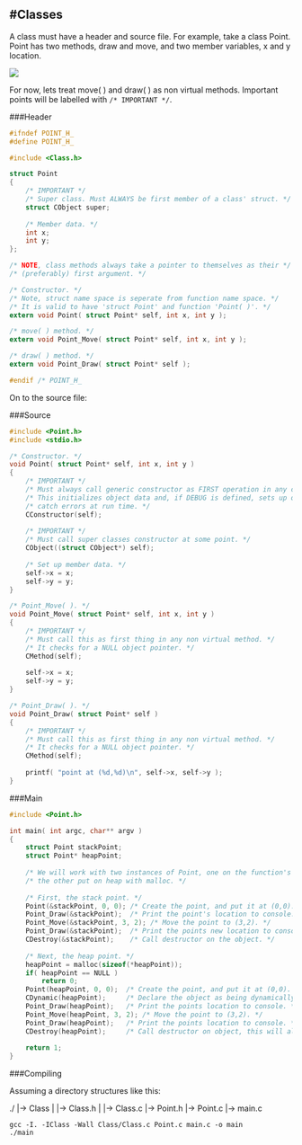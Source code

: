 #Classes
---

A class must have a header and source file. For example, take a class Point. Point has two methods, draw and move, and two member variables, x and y location.

![](https://raw.githubusercontent.com/Brendan-Bruner/Cobject/docs/Point.svg)

For now, lets treat move( ) and draw( ) as non virtual methods. Important points will be labelled with ```/* IMPORTANT */```.

###Header

```C
#ifndef POINT_H_
#define POINT_H_

#include <Class.h>

struct Point
{
    /* IMPORTANT */
    /* Super class. Must ALWAYS be first member of a class' struct. */
    struct CObject super;
    
    /* Member data. */
    int x;
    int y;
};

/* NOTE, class methods always take a pointer to themselves as their */
/* (preferably) first argument. */

/* Constructor. */
/* Note, struct name space is seperate from function name space. */
/* It is valid to have 'struct Point' and function 'Point( )'. */
extern void Point( struct Point* self, int x, int y );

/* move( ) method. */
extern void Point_Move( struct Point* self, int x, int y );

/* draw( ) method. */
extern void Point_Draw( struct Point* self );

#endif /* POINT_H_
```

On to the source file:

###Source

```C
#include <Point.h>
#include <stdio.h>

/* Constructor. */
void Point( struct Point* self, int x, int y )
{
    /* IMPORTANT */
    /* Must always call generic constructor as FIRST operation in any class' constructor. */
    /* This initializes object data and, if DEBUG is defined, sets up object data to */
    /* catch errors at run time. */
    CConstructor(self);
    
    /* IMPORTANT */
    /* Must call super classes constructor at some point. */
    CObject((struct CObject*) self);
    
    /* Set up member data. */
    self->x = x;
    self->y = y;
}

/* Point_Move( ). */
void Point_Move( struct Point* self, int x, int y )
{
    /* IMPORTANT */
    /* Must call this as first thing in any non virtual method. */
    /* It checks for a NULL object pointer. */
    CMethod(self);
    
    self->x = x;
    self->y = y;
}

/* Point_Draw( ). */
void Point_Draw( struct Point* self )
{
    /* IMPORTANT */
    /* Must call this as first thing in any non virtual method. */
    /* It checks for a NULL object pointer. */
    CMethod(self);
    
    printf( "point at (%d,%d)\n", self->x, self->y );
}
```

###Main

```C
#include <Point.h>

int main( int argc, char** argv )
{
    struct Point stackPoint;
    struct Point* heapPoint;
    
    /* We will work with two instances of Point, one on the function's stack, */
    /* the other put on heap with malloc. */
    
    /* First, the stack point. */
    Point(&stackPoint, 0, 0); /* Create the point, and put it at (0,0). */
    Point_Draw(&stackPoint);  /* Print the point's location to console. */
    Point_Move(&stackPoint, 3, 2); /* Move the point to (3,2). */
    Point_Draw(&stackPoint);  /* Print the points new location to console. */
    CDestroy(&stackPoint);    /* Call destructor on the object. */
    
    /* Next, the heap point. */
    heapPoint = malloc(sizeof(*heapPoint));
    if( heapPoint == NULL )
        return 0;
    Point(heapPoint, 0, 0);  /* Create the point, and put it at (0,0). */
    CDynamic(heapPoint);     /* Declare the object as being dynamically allocated. */
    Point_Draw(heapPoint);   /* Print the points location to console. */
    Point_Move(heapPoint, 3, 2); /* Move the point to (3,2). */
    Point_Draw(heapPoint);   /* Print the points location to console. */
    CDestroy(heapPoint);     /* Call destructor on object, this will also free the memory. */
    
    return 1;
}
```

###Compiling

Assuming a directory structures like this:

./
|-> Class
|   |-> Class.h
|   |-> Class.c
|-> Point.h
|-> Point.c
|-> main.c

```
gcc -I. -IClass -Wall Class/Class.c Point.c main.c -o main
./main
```